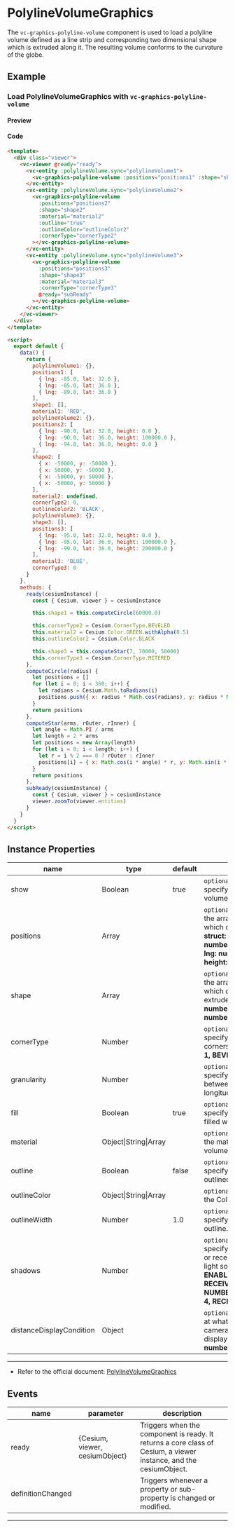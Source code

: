 # PolylineVolumeGraphics

The `vc-graphics-polyline-volume` component is used to load a polyline volume defined as a line strip and corresponding two dimensional shape which is extruded along it. The resulting volume conforms to the curvature of the globe.

## Example

### Load PolylineVolumeGraphics with `vc-graphics-polyline-volume`

#### Preview

<doc-preview>
  <template>
    <div class="viewer">
      <vc-viewer @ready="ready">
        <vc-entity :polylineVolume.sync="polylineVolume1">
          <vc-graphics-polyline-volume :positions="positions1" :shape="shape1" :material="material1"></vc-graphics-polyline-volume>
        </vc-entity>
        <vc-entity :polylineVolume.sync="polylineVolume2">
          <vc-graphics-polyline-volume
            :positions="positions2"
            :shape="shape2"
            :material="material2"
            :outline="true"
            :outlineColor="outlineColor2"
            :cornerType="cornerType2"
          ></vc-graphics-polyline-volume>
        </vc-entity>
        <vc-entity :polylineVolume.sync="polylineVolume3">
          <vc-graphics-polyline-volume
            :positions="positions3"
            :shape="shape3"
            :material="material3"
            :cornerType="cornerType3"
            @ready="subReady"
          ></vc-graphics-polyline-volume>
        </vc-entity>
      </vc-viewer>
    </div>
  </template>

  <script>
    export default {
      data() {
        return {
          polylineVolume1: {},
          positions1: [
            { lng: -85.0, lat: 32.0 },
            { lng: -85.0, lat: 36.0 },
            { lng: -89.0, lat: 36.0 }
          ],
          shape1: [],
          material1: 'RED',
          polylineVolume2: {},
          positions2: [
            { lng: -90.0, lat: 32.0, height: 0.0 },
            { lng: -90.0, lat: 36.0, height: 100000.0 },
            { lng: -94.0, lat: 36.0, height: 0.0 }
          ],
          shape2: [
            { x: -50000, y: -50000 },
            { x: 50000, y: -50000 },
            { x: -50000, y: 50000 },
            { x: -50000, y: 50000 }
          ],
          material2: undefined,
          cornerType2: 0,
          outlineColor2: 'BLACK',
          polylineVolume3: {},
          shape3: [],
          positions3: [
            { lng: -95.0, lat: 32.0, height: 0.0 },
            { lng: -95.0, lat: 36.0, height: 100000.0 },
            { lng: -99.0, lat: 36.0, height: 200000.0 }
          ],
          material3: 'BLUE',
          cornerType3: 0
        }
      },
      methods: {
        ready(cesiumInstance) {
          const { Cesium, viewer } = cesiumInstance

          this.shape1 = this.computeCircle(60000.0)

          this.cornerType2 = Cesium.CornerType.BEVELED
          this.material2 = Cesium.Color.GREEN.withAlpha(0.5)
          this.outlineColor2 = Cesium.Color.BLACK

          this.shape3 = this.computeStar(7, 70000, 50000)
          this.cornerType3 = Cesium.CornerType.MITERED
        },
        computeCircle(radius) {
          let positions = []
          for (let i = 0; i < 360; i++) {
            let radians = Cesium.Math.toRadians(i)
            positions.push({ x: radius * Math.cos(radians), y: radius * Math.sin(radians) })
          }
          return positions
        },
        computeStar(arms, rOuter, rInner) {
          let angle = Math.PI / arms
          let length = 2 * arms
          let positions = new Array(length)
          for (let i = 0; i < length; i++) {
            let r = i % 2 === 0 ? rOuter : rInner
            positions[i] = { x: Math.cos(i * angle) * r, y: Math.sin(i * angle) * r }
          }
          return positions
        },
        subReady(cesiumInstance) {
          const { Cesium, viewer } = cesiumInstance
          viewer.zoomTo(viewer.entities)
        }
      }
    }
  </script>
</doc-preview>

#### Code

```html
<template>
  <div class="viewer">
    <vc-viewer @ready="ready">
      <vc-entity :polylineVolume.sync="polylineVolume1">
        <vc-graphics-polyline-volume :positions="positions1" :shape="shape1" :material="material1"></vc-graphics-polyline-volume>
      </vc-entity>
      <vc-entity :polylineVolume.sync="polylineVolume2">
        <vc-graphics-polyline-volume
          :positions="positions2"
          :shape="shape2"
          :material="material2"
          :outline="true"
          :outlineColor="outlineColor2"
          :cornerType="cornerType2"
        ></vc-graphics-polyline-volume>
      </vc-entity>
      <vc-entity :polylineVolume.sync="polylineVolume3">
        <vc-graphics-polyline-volume
          :positions="positions3"
          :shape="shape3"
          :material="material3"
          :cornerType="cornerType3"
          @ready="subReady"
        ></vc-graphics-polyline-volume>
      </vc-entity>
    </vc-viewer>
  </div>
</template>

<script>
  export default {
    data() {
      return {
        polylineVolume1: {},
        positions1: [
          { lng: -85.0, lat: 32.0 },
          { lng: -85.0, lat: 36.0 },
          { lng: -89.0, lat: 36.0 }
        ],
        shape1: [],
        material1: 'RED',
        polylineVolume2: {},
        positions2: [
          { lng: -90.0, lat: 32.0, height: 0.0 },
          { lng: -90.0, lat: 36.0, height: 100000.0 },
          { lng: -94.0, lat: 36.0, height: 0.0 }
        ],
        shape2: [
          { x: -50000, y: -50000 },
          { x: 50000, y: -50000 },
          { x: -50000, y: 50000 },
          { x: -50000, y: 50000 }
        ],
        material2: undefined,
        cornerType2: 0,
        outlineColor2: 'BLACK',
        polylineVolume3: {},
        shape3: [],
        positions3: [
          { lng: -95.0, lat: 32.0, height: 0.0 },
          { lng: -95.0, lat: 36.0, height: 100000.0 },
          { lng: -99.0, lat: 36.0, height: 200000.0 }
        ],
        material3: 'BLUE',
        cornerType3: 0
      }
    },
    methods: {
      ready(cesiumInstance) {
        const { Cesium, viewer } = cesiumInstance

        this.shape1 = this.computeCircle(60000.0)

        this.cornerType2 = Cesium.CornerType.BEVELED
        this.material2 = Cesium.Color.GREEN.withAlpha(0.5)
        this.outlineColor2 = Cesium.Color.BLACK

        this.shape3 = this.computeStar(7, 70000, 50000)
        this.cornerType3 = Cesium.CornerType.MITERED
      },
      computeCircle(radius) {
        let positions = []
        for (let i = 0; i < 360; i++) {
          let radians = Cesium.Math.toRadians(i)
          positions.push({ x: radius * Math.cos(radians), y: radius * Math.sin(radians) })
        }
        return positions
      },
      computeStar(arms, rOuter, rInner) {
        let angle = Math.PI / arms
        let length = 2 * arms
        let positions = new Array(length)
        for (let i = 0; i < length; i++) {
          let r = i % 2 === 0 ? rOuter : rInner
          positions[i] = { x: Math.cos(i * angle) * r, y: Math.sin(i * angle) * r }
        }
        return positions
      },
      subReady(cesiumInstance) {
        const { Cesium, viewer } = cesiumInstance
        viewer.zoomTo(viewer.entities)
      }
    }
  }
</script>
```

## Instance Properties

<!-- prettier-ignore -->
| name | type | default | description |
| ---- | ---- | ------- | ----------- |
| show | Boolean | true | `optional` A boolean Property specifying the visibility of the volume. |
| positions | Array | | `optional` A Property specifying the array of Cartesian3 positions which define the line strip. **struct: [{ lng: number, lat: number, height: number },...,{ lng: number, lat: number, height: number }]** |
| shape | Array | | `optional` A Property specifying the array of Cartesian2 positions which define the shape to be extruded. **struct: [{ x: number, y: number },...,{ x: number, y: number }]** |
| cornerType | Number | | `optional` A CornerType Property specifying the style of the corners. **ROUNDED: 0, MITERED: 1, BEVELED: 2** |
| granularity | Number | | `optional` A numeric Property specifying the angular distance between each latitude and longitude point. |
| fill | Boolean | true | `optional` A boolean Property specifying whether the volume is filled with the provided material. |
| material | Object\|String\|Array | | `optional` A Property specifying the material used to fill the volume. |
| outline | Boolean | false | `optional` A boolean Property specifying whether the volume is outlined. |
| outlineColor | Object\|String\|Array | | `optional` A Property specifying the Color of the outline. |
| outlineWidth | Number | 1.0 | `optional` A numeric Property specifying the width of the outline. |
| shadows | Number | | `optional` An enum Property specifying whether the box casts or receives shadows from each light source. **DISABLED: 0, ENABLED: 1, CAST_ONLY: 2, RECEIVE_ONLY: 3, NUMBER_OF_SHADOW_MODES: 4, RECEIVE_ONLY: 3** |
| distanceDisplayCondition | Object | | `optional` A Property specifying at what distance from the camera that this volume will be displayed. **struct: { near: number, far: number }** |

---

- Refer to the official document: [PolylineVolumeGraphics](https://cesium.com/docs/cesiumjs-ref-doc/PolylineVolumeGraphics.html)

## Events

<!-- prettier-ignore -->
| name | parameter | description |
| ----- | ------------------------------ | ----------------------------------------------------------------------------------------------------------------- |
| ready | {Cesium, viewer, cesiumObject} | Triggers when the component is ready. It returns a core class of Cesium, a viewer instance, and the cesiumObject. |
| definitionChanged | | Triggers whenever a property or sub-property is changed or modified. |

---
